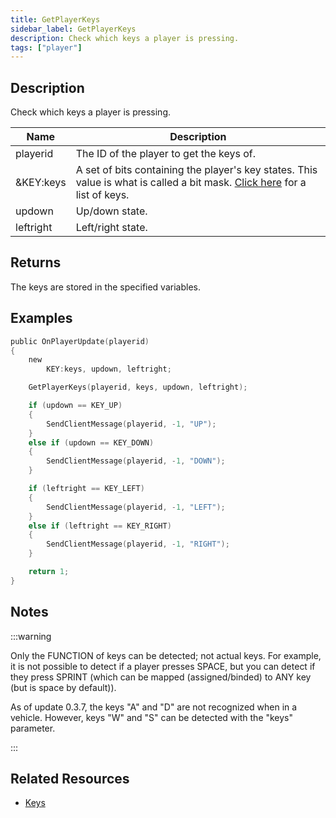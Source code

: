 ```yaml
---
title: GetPlayerKeys
sidebar_label: GetPlayerKeys
description: Check which keys a player is pressing.
tags: ["player"]
---
```


## Description

Check which keys a player is pressing.

| Name      | Description                                                                                                                                    |
| --------- | ---------------------------------------------------------------------------------------------------------------------------------------------- |
| playerid  | The ID of the player to get the keys of.                                                                                                       |
| &KEY:keys | A set of bits containing the player's key states. This value is what is called a bit mask. [Click here](../resources/keys) for a list of keys. |
| updown    | Up/down state.                                                                                                                                 |
| leftright | Left/right state.                                                                                                                              |

## Returns

The keys are stored in the specified variables.

## Examples

```c
public OnPlayerUpdate(playerid)
{
    new
        KEY:keys, updown, leftright;

    GetPlayerKeys(playerid, keys, updown, leftright);

    if (updown == KEY_UP)
    {
        SendClientMessage(playerid, -1, "UP");
    }
    else if (updown == KEY_DOWN)
    {
        SendClientMessage(playerid, -1, "DOWN");
    }

    if (leftright == KEY_LEFT)
    {
        SendClientMessage(playerid, -1, "LEFT");
    }
    else if (leftright == KEY_RIGHT)
    {
        SendClientMessage(playerid, -1, "RIGHT");
    }

    return 1;
}
```

## Notes

:::warning

Only the FUNCTION of keys can be detected; not actual keys. For example, it is not possible to detect if a player presses SPACE, but you can detect if they press SPRINT (which can be mapped (assigned/binded) to ANY key (but is space by default)).

As of update 0.3.7, the keys "A" and "D" are not recognized when in a vehicle. However, keys "W" and "S" can be detected with the "keys" parameter.

:::

## Related Resources

- [Keys](../resources/keys)
